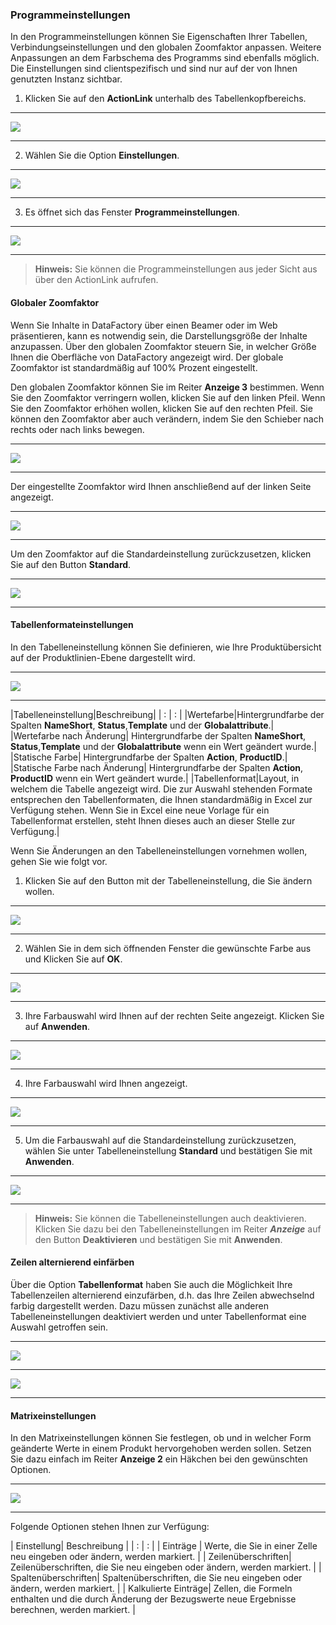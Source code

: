 ### Programmeinstellungen
In den Programmeinstellungen können Sie Eigenschaften Ihrer Tabellen, Verbindungseinstellungen und den globalen Zoomfaktor anpassen. Weitere Anpassungen an dem Farbschema des Programms sind ebenfalls möglich. Die Einstellungen sind clientspezifisch und sind nur auf der von Ihnen genutzten Instanz sichtbar.

1) Klicken Sie auf den **ActionLink** unterhalb des Tabellenkopfbereichs.

---
![](/Pictures/Excel-Client/Fabrik/Programmeinstellungen/programmeinstellungen_1.png)

---

2) Wählen Sie die Option **Einstellungen**.

---
![](/Pictures/Excel-Client/Fabrik/Programmeinstellungen/programmeinstellungen_2.png)

---

3) Es öffnet sich das Fenster **Programmeinstellungen**.

---
![](/Pictures/Excel-Client/Fabrik/Programmeinstellungen/programmeinstellungen_3.png)

---

>**Hinweis:** Sie können die Programmeinstellungen aus jeder Sicht aus über den ActionLink aufrufen.

#### Globaler Zoomfaktor

Wenn Sie Inhalte in DataFactory über einen Beamer oder im Web präsentieren, kann es notwendig sein, die Darstellungsgröße der Inhalte anzupassen. Über den globalen Zoomfaktor steuern Sie, in welcher Größe Ihnen die Oberfläche von DataFactory angezeigt wird. Der globale Zoomfaktor ist standardmäßig auf 100% Prozent eingestellt. 

Den globalen Zoomfaktor können Sie im Reiter **Anzeige 3** bestimmen. Wenn Sie den Zoomfaktor verringern wollen, klicken Sie auf den linken Pfeil. Wenn Sie den Zoomfaktor erhöhen wollen, klicken Sie auf den rechten Pfeil. Sie können den Zoomfaktor aber auch verändern, indem Sie den Schieber nach rechts oder nach links bewegen.

---
![](/Pictures/Excel-Client/Fabrik/Programmeinstellungen/programmeinstellungen_4.png)

---

Der eingestellte Zoomfaktor wird Ihnen anschließend auf der linken Seite angezeigt.

---
![](/Pictures/Excel-Client/Fabrik/Programmeinstellungen/programmeinstellungen_5.png)

---

Um den Zoomfaktor auf die Standardeinstellung zurückzusetzen, klicken Sie auf den Button **Standard**.

---
![](/Pictures/Excel-Client/Fabrik/Programmeinstellungen/programmeinstellungen_6.png)

---

#### Tabellenformateinstellungen

In den Tabelleneinstellung können Sie definieren, wie Ihre Produktübersicht auf der Produktlinien-Ebene dargestellt wird.

---
![](/Pictures/Excel-Client/Fabrik/Programmeinstellungen/programmeinstellungen_7.png)

---

|Tabelleneinstellung|Beschreibung|
| : | : |
|Wertefarbe|Hintergrundfarbe der Spalten **NameShort**, **Status**,**Template** und der **Globalattribute**.|
|Wertefarbe nach Änderung| Hintergrundfarbe der Spalten **NameShort**, **Status**,**Template** und der **Globalattribute** wenn ein Wert geändert wurde.|
|Statische Farbe| Hintergrundfarbe der Spalten **Action**, **ProductID**.|
|Statische Farbe nach Änderung| Hintergrundfarbe der Spalten **Action**, **ProductID** wenn ein Wert geändert wurde.|
|Tabellenformat|Layout, in welchem die Tabelle angezeigt wird. Die zur Auswahl stehenden Formate entsprechen den Tabellenformaten, die Ihnen standardmäßig in Excel zur Verfügung stehen. Wenn Sie in Excel eine neue Vorlage für ein Tabellenformat erstellen, steht Ihnen dieses auch an dieser Stelle zur Verfügung.|

Wenn Sie Änderungen an den Tabelleneinstellungen vornehmen wollen, gehen Sie wie folgt vor.

1) Klicken Sie auf den Button mit der Tabelleneinstellung, die Sie ändern wollen.

---
![](/Pictures/Excel-Client/Fabrik/Programmeinstellungen/programmeinstellungen_8.png)

---

2) Wählen Sie in dem sich öffnenden Fenster die gewünschte Farbe aus und Klicken Sie auf **OK**.

---
![](/Pictures/Excel-Client/Fabrik/Programmeinstellungen/programmeinstellungen_9.png)

---

3) Ihre Farbauswahl wird Ihnen auf der rechten Seite angezeigt. Klicken Sie auf **Anwenden**.

---
![](/Pictures/Excel-Client/Fabrik/Programmeinstellungen/programmeinstellungen_10.png)

---

4) Ihre Farbauswahl wird Ihnen angezeigt.

---
![](/Pictures/Excel-Client/Fabrik/Programmeinstellungen/programmeinstellungen_11.png)

---

5) Um die Farbauswahl auf die Standardeinstellung zurückzusetzen, wählen Sie unter Tabelleneinstellung **Standard** und bestätigen Sie mit **Anwenden**.

---
![](/Pictures/Excel-Client/Fabrik/Programmeinstellungen/programmeinstellungen_12.png)

---

> **Hinweis:** Sie können die Tabelleneinstellungen auch deaktivieren. Klicken Sie dazu bei den Tabelleneinstellungen im Reiter ***Anzeige*** auf den Button **Deaktivieren** und bestätigen Sie mit **Anwenden**.

#### Zeilen alternierend einfärben

Über die Option **Tabellenformat** haben Sie auch die Möglichkeit Ihre Tabellenzeilen alternierend einzufärben, d.h. das Ihre Zeilen abwechselnd farbig dargestellt werden. Dazu müssen zunächst alle anderen Tabelleneinstellungen deaktiviert werden und unter Tabellenformat eine Auswahl getroffen sein.

---
![](/Pictures/Excel-Client/Fabrik/Programmeinstellungen/programmeinstellungen_13.png)

---
![](/Pictures/Excel-Client/Fabrik/Programmeinstellungen/programmeinstellungen_14.png)

---

#### Matrixeinstellungen

In den Matrixeinstellungen können Sie festlegen, ob und in welcher Form geänderte Werte in einem Produkt hervorgehoben werden sollen. Setzen Sie dazu einfach im Reiter **Anzeige 2** ein Häkchen bei den gewünschten Optionen.

---
![](/Pictures/Excel-Client/Fabrik/Programmeinstellungen/programmeinstellungen_15.png)

---

Folgende Optionen stehen Ihnen zur Verfügung:

| Einstellung| Beschreibung |
| : | : | 
| Einträge | Werte, die Sie in einer Zelle neu eingeben oder ändern, werden markiert. |
| Zeilenüberschriften| Zeilenüberschriften, die Sie neu eingeben oder ändern, werden markiert. |
| Spaltenüberschriften| Spaltenüberschriften, die Sie neu eingeben oder ändern, werden markiert. |
| Kalkulierte Einträge| Zellen, die Formeln enthalten und die durch Änderung der Bezugswerte neue Ergebnisse berechnen, werden markiert. |